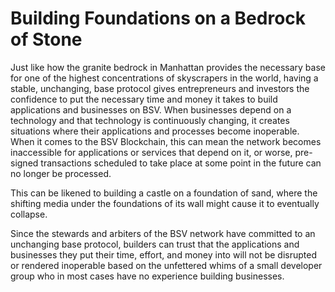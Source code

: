 # Building Foundations on a Bedrock of Stone

Just like how the granite bedrock in Manhattan provides the necessary base for one of the highest concentrations of skyscrapers in the world, having a stable, unchanging, base protocol gives entrepreneurs and investors the confidence to put the necessary time and money it takes to build applications and businesses on BSV. When businesses depend on a technology and that technology is continuously changing, it creates situations where their applications and processes become inoperable. When it comes to the BSV Blockchain, this can mean the network becomes inaccessible for applications or services that depend on it, or worse, pre-signed transactions scheduled to take place at some point in the future can no longer be processed.

This can be likened to building a castle on a foundation of sand, where the shifting media under the foundations of its wall might cause it to eventually collapse.

Since the stewards and arbiters of the BSV network have committed to an unchanging base protocol, builders can trust that the applications and businesses they put their time, effort, and money into will not be disrupted or rendered inoperable based on the unfettered whims of a small developer group who in most cases have no experience building businesses.
